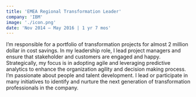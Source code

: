 ```yaml
---
title: 'EMEA Regional Transformation Leader'
company: 'IBM'
image: './icon.png'
date: 'Nov 2014 – May 2016 | 1 yr 7 mos'
---
```


I’m responsible for a portfolio of transformation projects for almost 2 million dollar in cost savings. In my leadership role, I lead project managers and ensure that stakeholder and customers are engaged and happy.
Strategically, my focus is in adopting agile and leveraging predictive analytics to enhance the organization agility and decision making process.
I’m passionate about people and talent development. I lead or participate in many initiatives to identify and nurture the next generation of transformation professionals in the company.
